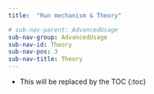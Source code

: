 ```yaml
---
title:  "Run mechanism & Theory"

# sub-nav-parent: AdvancedUsage
sub-nav-group: AdvancedUsage
sub-nav-id: Theory
sub-nav-pos: 3
sub-nav-title: Theory
---
```


* This will be replaced by the TOC
{:toc}
